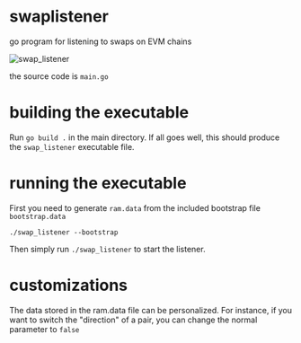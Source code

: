 # swaplistener
go program for listening to swaps on EVM chains

![swap_listener](https://user-images.githubusercontent.com/107820179/174509833-d50f1680-9181-4169-b37a-08d3578e0a03.png)

the source code is `main.go`

# building the executable
Run `go build .` in the main directory. 
If all goes well, this should produce the `swap_listener` executable file.

# running the executable
First you need to generate `ram.data` from the included bootstrap file `bootstrap.data`

`./swap_listener --bootstrap`

Then simply run `./swap_listener` to start the listener. 

# customizations

The data stored in the ram.data file can be personalized. For instance, if you want to switch the "direction" of a pair, you can change the normal parameter to `false`
